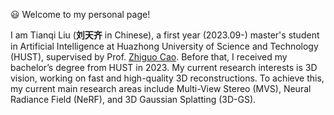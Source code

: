 ﻿<!-- 加点表情包,直接复制图片即可  https://github.com/guodongxiaren/README/blob/master/emoji.md?tdsourcetag=s_pcqq_aiomsg -->

😃 Welcome to my personal page!

I am Tianqi Liu (**刘天齐** in Chinese), a first year (2023.09-) master's student in Artificial Intelligence at Huazhong University of Science and Technology (HUST), supervised by Prof. [Zhiguo Cao](http://english.aia.hust.edu.cn/info/1030/1072.htm). Before that, I received my bachelor’s degree from HUST in 2023.  My current research interests is 3D vision, working on fast and high-quality 3D reconstructions. To achieve this, my current main research areas include Multi-View Stereo (MVS), Neural Radiance Field (NeRF), and 3D Gaussian Splatting (3D-GS).

<!-- 
My current research interests include:
- 1️⃣ 3D Reconstruction,
- 2️⃣ Novel View Synthesis,
- 3️⃣ Generative models. -->
